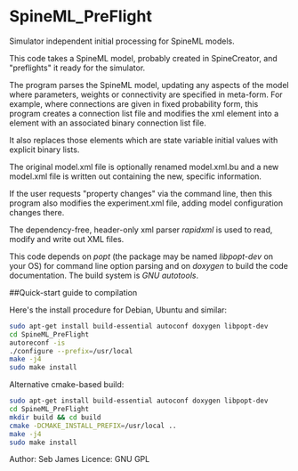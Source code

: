 SpineML_PreFlight
=================

Simulator independent initial processing for SpineML models.

This code takes a SpineML model, probably created in SpineCreator, and
"preflights" it ready for the simulator.

The program parses the SpineML model, updating any aspects of the
model where parameters, weights or connectivity are specified in
meta-form. For example, where connections are given in fixed
probability form, this program creates a connection list file and
modifies the <FixedProbabilityConnection> xml element into a
<ConnectionList> element with an associated binary connection list
file.

It also replaces those <Property> elements which are state variable
initial values with explicit binary lists.

The original model.xml file is optionally renamed model.xml.bu and a
new model.xml file is written out containing the new, specific
information.

If the user requests "property changes" via the command line, then
this program also modifies the experiment.xml file, adding model
configuration changes there.

The dependency-free, header-only xml parser _rapidxml_ is used to read,
modify and write out XML files.

This code depends on _popt_ (the package may be named _libpopt-dev_ on your OS) for command line option
parsing and on _doxygen_ to build the code documentation. The build system is _GNU autotools_.

##Quick-start guide to compilation

Here's the install procedure for Debian, Ubuntu and similar:

```bash
sudo apt-get install build-essential autoconf doxygen libpopt-dev
cd SpineML_PreFlight
autoreconf -is
./configure --prefix=/usr/local
make -j4
sudo make install
```

Alternative cmake-based build:

```bash
sudo apt-get install build-essential autoconf doxygen libpopt-dev
cd SpineML_PreFlight
mkdir build && cd build
cmake -DCMAKE_INSTALL_PREFIX=/usr/local ..
make -j4
sudo make install
```


Author: Seb James
Licence: GNU GPL
